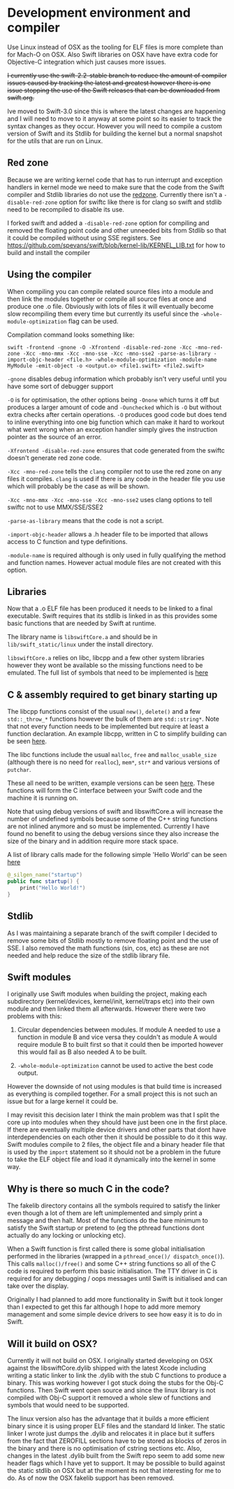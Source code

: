 # Development environment and compiler

Use Linux instead of OSX as the tooling for ELF files is more complete than for
Mach-O on OSX. Also Swift libraries on OSX have have extra code for Objective-C
integration which just causes more issues.

~~I currently use the swift-2.2-stable branch to reduce the amount of compiler
issues caused by tracking the latest and greatest however there is one issue
stopping the use of the Swift releases that can be downloaded from swift.org.~~

Ive moved to Swift-3.0 since this is where the latest changes are happening
and I will need to move to it anyway at some point so its easier to track the
syntax changes as they occur. However you will need to compile a custom version
of Swift and its Stdlib for building the kernel but a normal snapshot for the
utils that are run on Linux.


## Red zone

Because we are writing kernel code that has to run interrupt and exception
handlers in kernel mode we need to make sure that the code from the Swift
compiler and Stdlib libraries do not use the [redzone](https://en.wikipedia.org/wiki/Red_zone_(computing)).
Currently there isn't a `-disable-red-zone` option for swiftc like there is for
clang so swift and stdlib need to be recompiled to disable its use.

I forked swift and added a `-disable-red-zone` option for compiling and removed
the floating point code and other unneeded bits from Stdlib so that it could be
compiled without using SSE registers. See https://github.com/spevans/swift/blob/kernel-lib/KERNEL_LIB.txt
for how to build and install the compiler


## Using the compiler

When compiling you can compile related source files into a module and then link
the modules together or compile all source files at once and produce one .o file.
Obviously with lots of files it will eventually become slow recompiling them
every time but currently its useful since the `-whole-module-optimization` flag
can be used.

Compilation command looks something like:

```
swift -frontend -gnone -O -Xfrontend -disable-red-zone -Xcc -mno-red-zone -Xcc -mno-mmx -Xcc -mno-sse -Xcc -mno-sse2 -parse-as-library -import-objc-header <file.h> -whole-module-optimization -module-name MyModule -emit-object -o <output.o> <file1.swift> <file2.swift>
```

`-gnone` disables debug information which probably isn't very useful until you
have some sort of debugger support

`-O` is for optimisation, the other options being `-Onone` which turns it off
but produces a larger amount of code and `-Ounchecked` which is `-O` but without
extra checks after certain operations. `-O` produces good code but does tend to
inline everything into one big function which can make it hard to workout what
went wrong when an exception handler simply gives the instruction pointer as the
source of an error.

`-Xfrontend -disable-red-zone` ensures that code generated from the swiftc
doesn't generate red zone code.

`-Xcc -mno-red-zone` tells the `clang` compiler not to use the red zone on any
files it compiles. `clang` is used if there is any code in the header file you
use which will probably be the case as will be shown.

`-Xcc -mno-mmx -Xcc -mno-sse -Xcc -mno-sse2` uses clang options to tell swiftc
not to use MMX/SSE/SSE2

`-parse-as-library` means that the code is not a script.

`-import-objc-header`
allows a .h header file to be imported that allows access to C function and type
definitions.

`-module-name` is required although is only used in fully qualifying the method
and function names. However actual module files are not created with this option.

## Libraries

Now that a .o ELF file has been produced it needs to be linked to a final
executable. Swift requires that its stdlib is linked in as this provides some
basic functions that are needed by Swift at runtime.

The library name is `libswiftCore.a` and should be in `lib/swift_static/linux`
under the install directory.

`libswiftCore.a` relies on libc, libcpp and a few other system libraries
however they wont be available so the missing functions need to be emulated. The
full list of symbols that need to be implemented is [here](https://github.com/spevans/swift-project1/blob/master/doc/symbols.txt)

## C & assembly required to get binary starting up

The libcpp functions consist of the usual `new()`, `delete()` and a few
`std::_throw_*` functions however the bulk of them are `std::string*`. Note
that not every function needs to be implemented but require at least a
function declaration. An example libcpp, written in C to simplify building
can be seen [here](https://github.com/spevans/swift-project1/blob/master/fakelib/linux_libcpp.c).

The libc functions include the  usual `malloc`, `free` and `malloc_usable_size`
(although there is no need for `realloc`), `mem*`, `str*` and various versions
of `putchar`.

These all need to be written, example versions can be seen [here](https://github.com/spevans/swift-project1/tree/master/fakelib). These functions will form the C
interface between your Swift code and the machine it is running on.

Note that using debug versions of swift and libswiftCore.a will increase the
number of undefined symbols because some of the  C++ string functions are not
inlined anymore and so must be implemented. Currently I have found no benefit to
using the debug versions since they also increase the size of the binary and in
addition require more stack space.

A list of library calls made for the following simple 'Hello World' can be seen
[here](https://github.com/spevans/swift-project1/blob/master/doc/startup_calls.txt)
```swift
@_silgen_name("startup")
public func startup() {
    print("Hello World!")
}
```

## Stdlib

As I was maintaining a separate branch of the swift compiler I decided to remove
some bits of Stdlib mostly to remove floating point and the use of SSE. I also
removed the math functions (sin, cos, etc) as these are not needed and help
reduce the size of the stdlib library file.

## Swift modules

I originally use Swift modules when building the project, making each
subdirectory (kernel/devices, kernel/init, kernel/traps etc) into their own
module and then linked them all afterwards. However there were two problems with
this:

1. Circular dependencies between modules. If module A needed to use a function
in module B and vice versa they couldn't as module A would require module B to
built first so that it could then be imported however this would fail as B also
needed A to be built.

2. `-whole-module-optimization` cannot be used to active the best code output.

However the downside of not using modules is that build time is increased as
everything is compiled together. For a small project this is not such an issue
but for a large kernel it could be.

I may revisit this decision later I think the main problem was that I split the
core up into modules when they should have just been one in the first place.
If there are eventually multiple device drivers and other parts that dont have
interdependencies on each other then it should be possible to do it this way.
Swift modules compile to 2 files, the object file and a binary header file that
is used by the `import` statement so it should not be a problem in the future to
take the ELF object file and load it dynamically into the kernel in some way.


## Why is there so much C in the code?

The fakelib directory contains all the symbols required to satisfy the
linker even though a lot of them are left unimplemented and simply print
a message and then halt. Most of the functions do the bare minimum to
satisfy the Swift startup or pretend to (eg the pthread functions dont
actually do any locking or unlocking etc).

When a Swift function is first called there is some global
initialisation performed in the libraries (wrapped in a `pthread_once()/
dispatch_once()`). This calls `malloc()/free()` and some C++ string
functions so all of the C code is required to perform this basic
initialisation. The TTY driver in C is required for any debugging / oops
messages until Swift is initialised and can take over the display.

Originally I had planned to add more functionality in Swift but it took
longer than I expected to get this far although I hope to add more
memory management and some simple device drivers to see how easy it is
to do in Swift.


## Will it build on OSX?

Currently it will not build on OSX. I originally started developing on OSX
against the libswiftCore.dylib shipped with the latest Xcode including writing
a static linker to link the .dylib with the stub C functions to produce a
binary. This was working however I got stuck doing the stubs for the Obj-C
functions. Then Swift went open source and since the linux library is not
compiled with Obj-C support it removed a whole slew of functions and symbols
that would need to be supported.

The linux version also has the advantage that it builds a more efficient binary
since it is using proper ELF files and the standard ld linker. The static linker
I wrote just dumps the .dylib and relocates it in place but it suffers from the
fact that ZEROFILL sections have to be stored as blocks of zeros in the binary
and there is no optimisation of cstring sections etc. Also, changes in the
latest .dylib built from the Swift repo seem to add some new header flags which
I have yet to support. It may be possible to build against the static stdlib on
OSX but at the moment its not that interesting for me to do. As of now the OSX
fakelib support has been removed.
